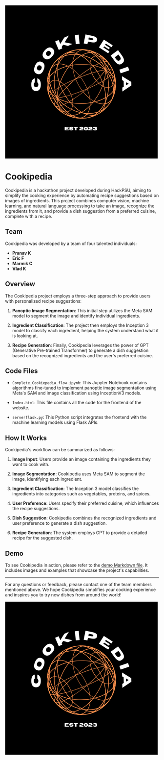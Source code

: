 ![Cookipedia Logo](media/cookipedia_logo.png)
# Cookipedia

Cookipedia is a hackathon project developed during HackPSU, aiming to simplify the cooking experience by automating recipe suggestions based on images of ingredients. This project combines computer vision, machine learning, and natural language processing to take an image, recognize the ingredients from it, and provide a dish suggestion from a preferred cuisine, complete with a recipe.

## Team

Cookipedia was developed by a team of four talented individuals:

- **Pranav K**
- **Eric F**
- **Marmik C**
- **Vlad K**

## Overview

The Cookipedia project employs a three-step approach to provide users with personalized recipe suggestions:

1. **Panoptic Image Segmentation**: This initial step utilizes the Meta SAM model to segment the image and identify individual ingredients.

2. **Ingredient Classification**: The project then employs the Inception 3 model to classify each ingredient, helping the system understand what it is looking at.

3. **Recipe Generation**: Finally, Cookipedia leverages the power of GPT (Generative Pre-trained Transformer) to generate a dish suggestion based on the recognized ingredients and the user's preferred cuisine.

## Code Files

- `Complete_Cookiepedia_flow.ipynb`: This Jupyter Notebook contains algorithms fine-tuned to implement panoptic image segmentation using Meta's SAM and image classification using InceptionV3 models.

- `Index.html`: This file contains all the code for the frontend of the website.

- `serverflask.py`: This Python script integrates the frontend with the machine learning models using Flask APIs.

## How It Works

Cookipedia's workflow can be summarized as follows:

1. **Image Input**: Users provide an image containing the ingredients they want to cook with.

2. **Image Segmentation**: Cookipedia uses Meta SAM to segment the image, identifying each ingredient.

3. **Ingredient Classification**: The Inception 3 model classifies the ingredients into categories such as vegetables, proteins, and spices.

4. **User Preference**: Users specify their preferred cuisine, which influences the recipe suggestions.

5. **Dish Suggestion**: Cookipedia combines the recognized ingredients and user preference to generate a dish suggestion.

6. **Recipe Generation**: The system employs GPT to provide a detailed recipe for the suggested dish.

## Demo

To see Cookipedia in action, please refer to the [demo Markdown file](demo.md). It includes images and examples that showcase the project's capabilities.

---

For any questions or feedback, please contact one of the team members mentioned above. We hope Cookipedia simplifies your cooking experience and inspires you to try new dishes from around the world!

![Cookipedia Logo](media/cookipedia_logo.png)
